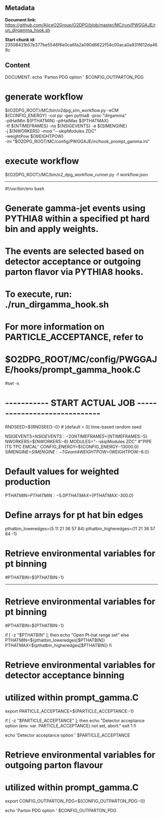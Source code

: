 ## Metadata

**Document link:** https://github.com/AliceO2Group/O2DPG/blob/master/MC/run/PWGGAJE/run_dirgamma_hook.sh

**Start chunk id:** 23508421b57e377be5546f6e0ca6fa2a090d6622f54c00aca0a931f612da469c

## Content

DOCUMENT:
    echo 'Parton PDG option ' $CONFIG_OUTPARTON_PDG

# generate workflow
${O2DPG_ROOT}/MC/bin/o2dpg_sim_workflow.py -eCM ${CONFIG_ENERGY} -col pp -gen pythia8 -proc "dirgamma" \
                                            -ptHatMin ${PTHATMIN} -ptHatMax ${PTHATMAX}                \
                                            -tf ${NTIMEFRAMES} -ns ${NSIGEVENTS} -e ${SIMENGINE}       \
                                            -j ${NWORKERS} -mod "--skipModules ZDC"                    \
                                            -weightPow ${WEIGHTPOW}                                    \
                                            -ini "\$O2DPG_ROOT/MC/config/PWGGAJE/ini/hook_prompt_gamma.ini"

# execute workflow
${O2DPG_ROOT}/MC/bin/o2_dpg_workflow_runner.py -f workflow.json

---

#!/usr/bin/env bash

# Generate gamma-jet events using PYTHIA8 within a specified pt hard bin and apply weights.
# The events are selected based on detector acceptance or outgoing parton flavor via PYTHIA8 hooks.
# To execute, run: ./run_dirgamma_hook.sh
# For more information on PARTICLE_ACCEPTANCE, refer to
# $O2DPG_ROOT/MC/config/PWGGAJE/hooks/prompt_gamma_hook.C

#set -x


# ----------- START ACTUAL JOB  -----------------------------

RNDSEED=${RNDSEED:-0}   # [default = 0] time-based random seed

NSIGEVENTS=${NSIGEVENTS:-20}
NTIMEFRAMES=${NTIMEFRAMES:-5}
NWORKERS=${NWORKERS:-8}
MODULES="--skipModules ZDC" #"PIPE ITS TPC EMCAL"
CONFIG_ENERGY=${CONFIG_ENERGY:-13000.0}
SIMENGINE=${SIMENGINE:-TGeant4}
WEIGHTPOW=${WEIGHTPOW:-6.0}

# Default values for weighted production
PTHATMIN=${PTHATMIN:-5.0}
PTHATMAX=${PTHATMAX:-300.0}

# Define arrays for pt hat bin edges
pthatbin_loweredges=(5 11 21 36 57 84)
pthatbin_higheredges=(11 21 36 57 84 -1)

# Retrieve environmental variables for pt binning
#PTHATBIN=${PTHATBIN:-1}

---

# Retrieve environmental variables for pt binning
#PTHATBIN=${PTHATBIN:-1}

if [ -z "$PTHATBIN" ]; then
    echo "Open Pt-hat range set"
else
  PTHATMIN=${pthatbin_loweredges[$PTHATBIN]}
  PTHATMAX=${pthatbin_higheredges[$PTHATBIN]}
fi

# Retrieve environmental variables for detector acceptance binning
# utilized within prompt_gamma.C
export PARTICLE_ACCEPTANCE=${PARTICLE_ACCEPTANCE:-1}

if [ -z "$PARTICLE_ACCEPTANCE" ]; then
    echo "Detector acceptance option (env. var. PARTICLE_ACCEPTANCE) not set, abort."
    exit 1
fi

echo 'Detector acceptance option ' $PARTICLE_ACCEPTANCE

# Retrieve environmental variables for outgoing parton flavour
# utilized within prompt_gamma.C
export CONFIG_OUTPARTON_PDG=${CONFIG_OUTPARTON_PDG:-0}

echo 'Parton PDG option ' $CONFIG_OUTPARTON_PDG